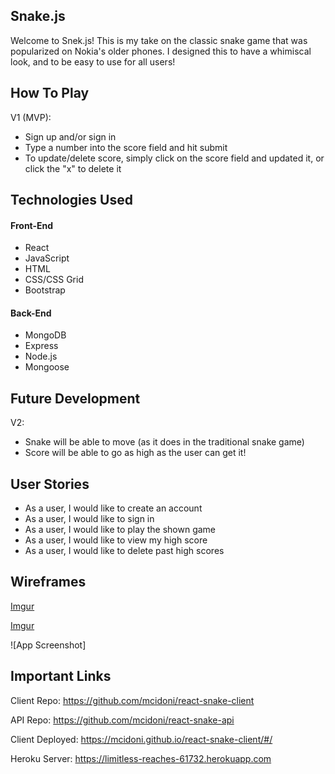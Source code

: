 ## Snake.js

Welcome to Snek.js! This is my take on the classic snake game that was popularized on Nokia's older phones. I designed this to have a whimiscal look, and to be easy to use for all users!

## How To Play

V1 (MVP): 
- Sign up and/or sign in
- Type a number into the score field and hit submit
- To update/delete score, simply click on the score field and updated it, or click the "x" to delete it

## Technologies Used

#### Front-End

- React
- JavaScript
- HTML
- CSS/CSS Grid
- Bootstrap

#### Back-End

- MongoDB
- Express
- Node.js
- Mongoose

## Future Development

V2: 
- Snake will be able to move (as it does in the traditional snake game)
- Score will be able to go as high as the user can get it!

## User Stories

- As a user, I would like to create an account
- As a user, I would like to sign in
- As a user, I would like to play the shown game
- As a user, I would like to view my high score
- As a user, I would like to delete past high scores

## Wireframes

[Imgur](https://i.imgur.com/48XnSF3.png)

[Imgur](https://i.imgur.com/4pvh0VV.png)

![App Screenshot]


## Important Links

Client Repo: https://github.com/mcidoni/react-snake-client

API Repo: https://github.com/mcidoni/react-snake-api

Client Deployed: https://mcidoni.github.io/react-snake-client/#/

Heroku Server: https://limitless-reaches-61732.herokuapp.com